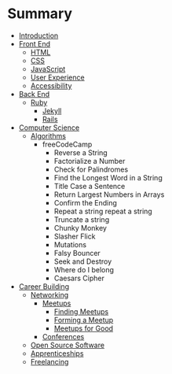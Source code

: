 # Summary

* [Introduction](README.md)
* [Front End](/front-end/README.md)
  * [HTML](/front-end/html/README.md)
  * [CSS](/front-end/css/README.md)
  * [JavaScript](/front-end/javascript/README.md)
  * [User Experience](/front-end/ux/README.md)
  * [Accessibility](/front-end/accessibility/README.md)
* [Back End](/back-end/README.md)
  * [Ruby](/back-end/ruby/README.md)
    * [Jekyll](/back-end/ruby/jekyll/README.md)
    * [Rails](/back-end/ruby/rails/README.md)
* [Computer Science](/computer-science/README.md "Computer Science")
  * [Algorithms](/computer-science/algorithms/README.md)
    * freeCodeCamp
      * Reverse a String
      * Factorialize a Number
      * Check for Palindromes
      * Find the Longest Word in a String
      * Title Case a Sentence
      * Return Largest Numbers in Arrays
      * Confirm the Ending
      * Repeat a string repeat a string
      * Truncate a string
      * Chunky Monkey
      * Slasher Flick
      * Mutations
      * Falsy Bouncer
      * Seek and Destroy
      * Where do I belong
      * Caesars Cipher
* [Career Building](/career-building/README.md)
  * [Networking](/career-building/networking/README.md)
    * [Meetups](/career-building/networking/meetups/README.md)
      * [Finding Meetups](/career-building/networking/meetups/finding-meetups.md)
      * [Forming a Meetup](/career-building/networking/meetups/forming-a-meetup.md)
      * [Meetups for Good](/career-building/networking/meetups/meetups-for-good.md)
    * [Conferences](/career-building/networking/conferences/README.md)
  * [Open Source Software](/career-building/open-source-software/README.md)
  * [Apprenticeships](/career-building/apprenticeships/README.md)
  * [Freelancing](/career-building/freelancing/README.md)



